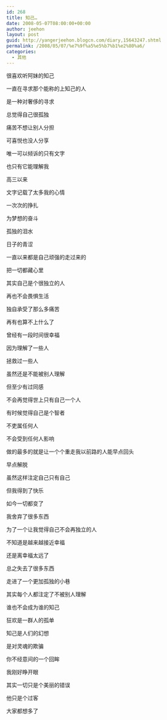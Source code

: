 ```yaml
---
id: 268
title: 知己…
date: 2008-05-07T08:00:00+00:00
author: jeehon
layout: post
guid: http://yangerjeehon.blogcn.com/diary,15643247.shtml
permalink: /2008/05/07/%e7%9f%a5%e5%b7%b1%e2%80%a6/
categories:
  - 其他
---
```

很喜欢听阿妹的知己
  
一直在寻求那个能称的上知己的人
  
是一种对奢侈的寻求
  
总觉得自己很孤独
  
痛苦不想让别人分担
  
可喜悦也没人分享
  
唯一可以倾诉的只有文字
  
也只有它能理解我
  
高三以来
  
文字记载了太多我的心情
  
一次次的挣扎
  
为梦想的奋斗
  
孤独的泪水
  
日子的青涩
  
一直以来都是自己顽强的走过来的
  
把一切都藏心里
  
其实自己是个很独立的人
  
再也不会畏惧生活
  
独自承受了那么多痛苦
  
再有也算不上什么了

曾经有一段时间很幸福
  
因为理解了一些人
  
拯救过一些人
  
虽然还是不能被别人理解
  
但至少有过同感
  
不会再觉得世上只有自己一个人
  
有时候觉得自己是个智者
  
不吏属任何人
  
不会受到任何人影响
  
做的最多的就是让一个个重走我以前路的人能早点回头
  
早点解脱
  
虽然这样注定自己只有自己
  
但我得到了快乐

如今一切都变了
  
我舍弃了很多东西
  
为了一个让我觉得自己不会再独立的人
  
不知道是越来越接近幸福
  
还是离幸福太远了
  
总之失去了很多东西
  
走进了一个更加孤独的小巷
  
其实每个人都注定了不被别人理解
  
谁也不会成为谁的知己
  
狂欢是一群人的孤单
  
知己是人们的幻想
  
是对灵魂的欺骗
  
你不经意间的一个回眸
  
我刚好睁开眼
  
其实一切只是个美丽的错误
  
他只是个过客
  
大家都想多了
